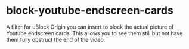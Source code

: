 # block-youtube-endscreen-cards
A filter for uBlock Origin you can insert to block the actual picture of Youtube endscreen cards. This allows you to see them still but not have them fully obstruct the end of the video. 
